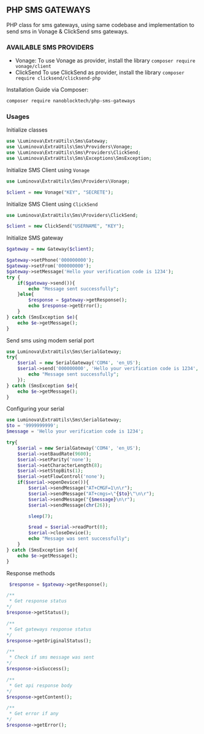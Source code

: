 ## PHP SMS GATEWAYS

PHP class for sms gateways, using same codebase and implementation to send sms in Vonage & ClickSend  sms gateways.

### AVAILABLE SMS PROVIDERS

- Vonage: To use Vonage as provider, install the library `composer require vonage/client`
- ClickSend To use ClickSend as provider, install the library `composer require clicksend/clicksend-php`

Installation Guide via Composer:

```bash
composer require nanoblocktech/php-sms-gateways
```

### Usages 

Initialize classes 

```php
use \Luminova\ExtraUtils\Sms\Gateway;
use \Luminova\ExtraUtils\Sms\Providers\Vonage;
use \Luminova\ExtraUtils\Sms\Providers\ClickSend;
use \Luminova\ExtraUtils\Sms\Exceptions\SmsException;
```

Initialize SMS Client using `Vonage`

```php
use Luminova\ExtraUtils\Sms\Providers\Vonage;

$client = new Vonage("KEY", "SECRETE");
```

Initialize SMS Client using `ClickSend`

```php
use Luminova\ExtraUtils\Sms\Providers\ClickSend;

$client = new ClickSend("USERNAME", "KEY");
```

Initialize SMS gateway

```php
$gateway = new Gateway($client);

$gateway->setPhone('000000000');
$gateway->setFrom('000000000');
$gateway->setMessage('Hello your verification code is 1234');
try {
    if($gateway->send()){
        echo "Message sent successfully";
    }else{
        $response = $gateway->getResponse();
        echo $response->getError();
    }
} catch (SmsException $e){
    echo $e->getMessage();
}
```

Send sms using modem serial port 

```php
use Luminova\ExtraUtils\Sms\SerialGateway;
try{
    $serial = new SerialGateway('COM4', 'en_US');
    $serial->send('000000000', 'Hello your verification code is 1234', function($data){
        echo "Message sent successfully";
    });
} catch (SmsException $e){
    echo $e->getMessage();
}
```

Configuring your serial 

```php
use Luminova\ExtraUtils\Sms\SerialGateway;
$to = '9999999999';
$message = 'Hello your verification code is 1234';

try{
    $serial = new SerialGateway('COM4', 'en_US');
    $serial->setBaudRate(9600);
    $serial->setParity('none');
    $serial->setCharacterLength(8);
    $serial->setStopBits(1);
    $serial->setFlowControl('none');
    if($serial->openDevice()){
        $serial->sendMessage("AT+CMGF=1\n\r"); 
        $serial->sendMessage("AT+cmgs=\"{$to}\"\n\r");
        $serial->sendMessage("{$message}\n\r");
        $serial->sendMessage(chr(26));

        sleep(7);

        $read = $serial->readPort(0);
        $serial->closeDevice();
        echo "Message was sent successfully";
    }
} catch (SmsException $e){
    echo $e->getMessage();
}
```

Response methods 

```php
 $response = $gateway->getResponse();

/**
 * Get response status 
*/
$response->getStatus();

/**
 * Get gateways response status 
*/
$response->getOriginalStatus();

/**
 * Check if sms message was sent
*/
$response->isSuccess();

/**
 * Get api response body
*/
$response->getContent();

/**
 * Get error if any 
*/
$response->getError();
```
